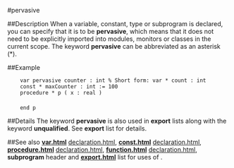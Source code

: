 
#pervasive

##Description
When a variable, constant, type or subprogram is declared, you can specify that it is to be **pervasive**, which means that it does not need to be explicitly imported into modules, monitors or classes in the current scope. The keyword **pervasive** can be abbreviated as an asterisk (*).


##Example


        var pervasive counter : int % Short form: var * count : int
        const * maxCounter : int := 100
        procedure * p ( x : real )
            
        end p
##Details
The keyword **pervasive** is also used in **export** lists along with the keyword **unqualified**. See **export** list for details.


##See also
**[var.html](var)** [declaration.html](declaration), **[const.html](const)** [declaration.html](declaration), **[procedure.html](procedure)** [declaration.html](declaration), **[function.html](function)** [declaration.html](declaration), **subprogram** header and **[export.html](export)** list for uses of **[](pervasive)**.

